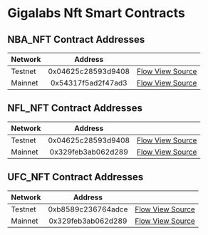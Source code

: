# Gigalabs Nft Smart Contracts

## NBA_NFT Contract Addresses
| Network   |      Address       |                                                                                     |
| ----------|:------------------:|-------------------------------------------------------------------------------------|
| Testnet   | 0x04625c28593d9408 | [Flow View Source](https://flow-view-source.com/testnet/account/0x04625c28593d9408) |
| Mainnet   | 0x54317f5ad2f47ad3 | [Flow View Source](https://flow-view-source.com/mainnet/account/0x54317f5ad2f47ad3) |

## NFL_NFT Contract Addresses
| Network   |      Address       |                                                                                     |
| ----------|:------------------:|-------------------------------------------------------------------------------------|
| Testnet   | 0x04625c28593d9408 | [Flow View Source](https://flow-view-source.com/testnet/account/0x04625c28593d9408) |
| Mainnet   | 0x329feb3ab062d289 | [Flow View Source](https://flow-view-source.com/mainnet/account/0x329feb3ab062d289) |

## UFC_NFT Contract Addresses
| Network   |      Address       |                                                                                     |
| ----------|:------------------:|-------------------------------------------------------------------------------------|
| Testnet   | 0xb8589c236764adce | [Flow View Source](https://flow-view-source.com/testnet/account/0xb8589c236764adce) |
| Mainnet   | 0x329feb3ab062d289 | [Flow View Source](https://flow-view-source.com/mainnet/account/0x329feb3ab062d289) |
